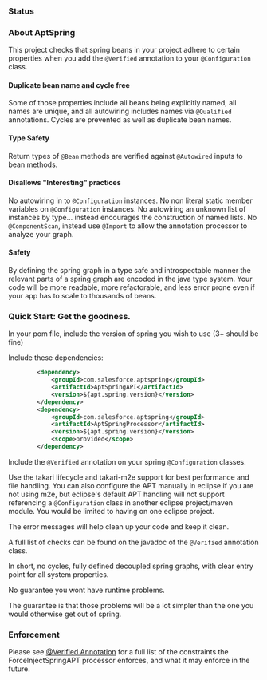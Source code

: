 ### Status ###

### About AptSpring ###

This project checks that spring beans in your project adhere to certain properties when you add the ```@Verified``` annotation to your ```@Configuration``` class.

#### Duplicate bean name and cycle free ####

Some of those properties include all beans being explicitly named, all names are unique, and all autowiring includes names via ```@Qualified``` annotations.  Cycles are prevented as well as duplicate bean names.  

#### Type Safety ####

Return types of ```@Bean``` methods are verified against ```@Autowired``` inputs to bean methods.

#### Disallows "Interesting" practices ####

No autowiring in to ```@Configuration``` instances.
No non literal static member variables on ```@Configuration``` instances.
No autowiring an unknown list of instances by type... instead encourages the construction of named lists.
No ```@ComponentScan```, instead use ```@Import``` to allow the annotation processor to analyze your graph.

#### Safety ####

By defining the spring graph in a type safe and introspectable manner the relevant parts of a spring graph are encoded in the java type system.  Your code will be more readable, more refactorable, and less error prone even if your app has to scale to thousands of beans.

### Quick Start: Get the goodness. ###

In your pom file, include the version of spring you wish to use (3+ should be fine)

Include these dependencies:

```xml
        <dependency>
            <groupId>com.salesforce.aptspring</groupId>
            <artifactId>AptSpringAPI</artifactId>
            <version>${apt.spring.version}</version>
        </dependency>
        <dependency>
            <groupId>com.salesforce.aptspring</groupId>
            <artifactId>AptSpringProcessor</artifactId>
            <version>${apt.spring.version}</version>
            <scope>provided</scope>
        </dependency>
```

Include the ```@Verified``` annotation on your spring ```@Configuration``` classes.

Use the takari lifecycle and takari-m2e support for best performance and file handling.
You can also configure the APT manually in eclipse if you are not using m2e, but eclipse's default APT handling will not support referencing a ```@Configuration``` class in another eclipse project/maven module.   You would be limited to having on one eclipse project.

The error messages will help clean up your code and keep it clean.

A full list of checks can be found on the javadoc of the ```@Verified``` annotation class.

In short, no cycles, fully defined decoupled spring graphs, with clear entry point for all system properties.

No guarantee you wont have runtime problems.

The guarantee is that those problems will be a lot simpler than the one you would otherwise get out of spring.

### Enforcement ###
Please see [@Verified Annotation](./AptSpringAPI/src/main/java/com/salesforce/aptspring/Verified.java#L35) for a full list of the
constraints the ForceInjectSpringAPT processor enforces, and what it may enforce in the future.
